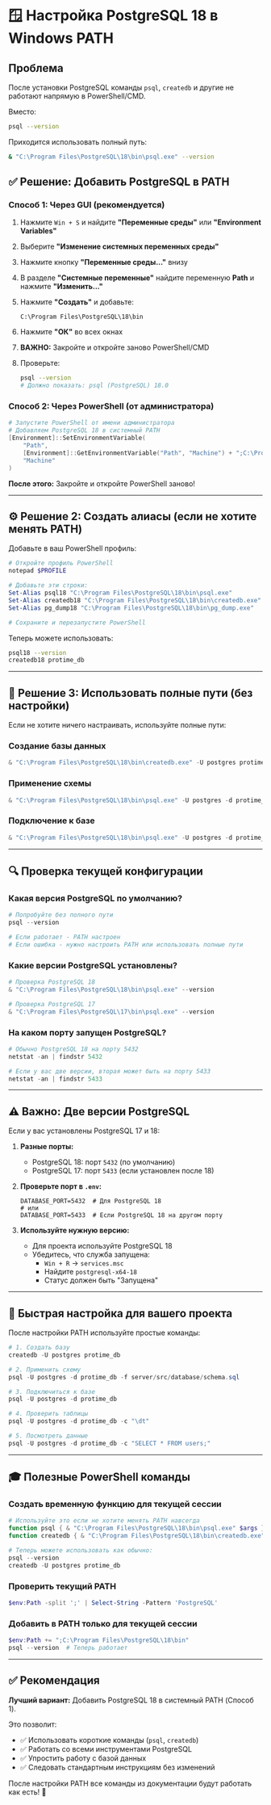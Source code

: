 # 🪟 Настройка PostgreSQL 18 в Windows PATH

## Проблема

После установки PostgreSQL команды `psql`, `createdb` и другие не работают напрямую в PowerShell/CMD.

Вместо:
```bash
psql --version
```

Приходится использовать полный путь:
```bash
& "C:\Program Files\PostgreSQL\18\bin\psql.exe" --version
```

## ✅ Решение: Добавить PostgreSQL в PATH

### Способ 1: Через GUI (рекомендуется)

1. Нажмите `Win + S` и найдите **"Переменные среды"** или **"Environment Variables"**

2. Выберите **"Изменение системных переменных среды"**

3. Нажмите кнопку **"Переменные среды..."** внизу

4. В разделе **"Системные переменные"** найдите переменную **Path** и нажмите **"Изменить..."**

5. Нажмите **"Создать"** и добавьте:
   ```
   C:\Program Files\PostgreSQL\18\bin
   ```

6. Нажмите **"ОК"** во всех окнах

7. **ВАЖНО:** Закройте и откройте заново PowerShell/CMD

8. Проверьте:
   ```bash
   psql --version
   # Должно показать: psql (PostgreSQL) 18.0
   ```

### Способ 2: Через PowerShell (от администратора)

```powershell
# Запустите PowerShell от имени администратора
# Добавляем PostgreSQL 18 в системный PATH
[Environment]::SetEnvironmentVariable(
    "Path",
    [Environment]::GetEnvironmentVariable("Path", "Machine") + ";C:\Program Files\PostgreSQL\18\bin",
    "Machine"
)
```

**После этого:** Закройте и откройте PowerShell заново!

---

## ⚙️ Решение 2: Создать алиасы (если не хотите менять PATH)

Добавьте в ваш PowerShell профиль:

```powershell
# Откройте профиль PowerShell
notepad $PROFILE

# Добавьте эти строки:
Set-Alias psql18 "C:\Program Files\PostgreSQL\18\bin\psql.exe"
Set-Alias createdb18 "C:\Program Files\PostgreSQL\18\bin\createdb.exe"
Set-Alias pg_dump18 "C:\Program Files\PostgreSQL\18\bin\pg_dump.exe"

# Сохраните и перезапустите PowerShell
```

Теперь можете использовать:
```bash
psql18 --version
createdb18 protime_db
```

---

## 🎯 Решение 3: Использовать полные пути (без настройки)

Если не хотите ничего настраивать, используйте полные пути:

### Создание базы данных
```powershell
& "C:\Program Files\PostgreSQL\18\bin\createdb.exe" -U postgres protime_db
```

### Применение схемы
```powershell
& "C:\Program Files\PostgreSQL\18\bin\psql.exe" -U postgres -d protime_db -f "C:\Users\marga\proTime_vers_with_adaptive\project\server\src\database\schema.sql"
```

### Подключение к базе
```powershell
& "C:\Program Files\PostgreSQL\18\bin\psql.exe" -U postgres -d protime_db
```

---

## 🔍 Проверка текущей конфигурации

### Какая версия PostgreSQL по умолчанию?

```powershell
# Попробуйте без полного пути
psql --version

# Если работает - PATH настроен
# Если ошибка - нужно настроить PATH или использовать полные пути
```

### Какие версии PostgreSQL установлены?

```powershell
# Проверка PostgreSQL 18
& "C:\Program Files\PostgreSQL\18\bin\psql.exe" --version

# Проверка PostgreSQL 17
& "C:\Program Files\PostgreSQL\17\bin\psql.exe" --version
```

### На каком порту запущен PostgreSQL?

```powershell
# Обычно PostgreSQL 18 на порту 5432
netstat -an | findstr 5432

# Если у вас две версии, вторая может быть на порту 5433
netstat -an | findstr 5433
```

---

## ⚠️ Важно: Две версии PostgreSQL

Если у вас установлены PostgreSQL 17 и 18:

1. **Разные порты:**
   - PostgreSQL 18: порт `5432` (по умолчанию)
   - PostgreSQL 17: порт `5433` (если установлен после 18)

2. **Проверьте порт в `.env`:**
   ```env
   DATABASE_PORT=5432  # Для PostgreSQL 18
   # или
   DATABASE_PORT=5433  # Если PostgreSQL 18 на другом порту
   ```

3. **Используйте нужную версию:**
   - Для проекта используйте PostgreSQL 18
   - Убедитесь, что служба запущена:
     - `Win + R` → `services.msc`
     - Найдите `postgresql-x64-18`
     - Статус должен быть "Запущена"

---

## 🚀 Быстрая настройка для вашего проекта

После настройки PATH используйте простые команды:

```powershell
# 1. Создать базу
createdb -U postgres protime_db

# 2. Применить схему
psql -U postgres -d protime_db -f server/src/database/schema.sql

# 3. Подключиться к базе
psql -U postgres -d protime_db

# 4. Проверить таблицы
psql -U postgres -d protime_db -c "\dt"

# 5. Посмотреть данные
psql -U postgres -d protime_db -c "SELECT * FROM users;"
```

---

## 🎓 Полезные PowerShell команды

### Создать временную функцию для текущей сессии
```powershell
# Используйте это если не хотите менять PATH навсегда
function psql { & "C:\Program Files\PostgreSQL\18\bin\psql.exe" $args }
function createdb { & "C:\Program Files\PostgreSQL\18\bin\createdb.exe" $args }

# Теперь можете использовать как обычно:
psql --version
createdb -U postgres protime_db
```

### Проверить текущий PATH
```powershell
$env:Path -split ';' | Select-String -Pattern 'PostgreSQL'
```

### Добавить в PATH только для текущей сессии
```powershell
$env:Path += ";C:\Program Files\PostgreSQL\18\bin"
psql --version  # Теперь работает
```

---

## ✅ Рекомендация

**Лучший вариант:** Добавить PostgreSQL 18 в системный PATH (Способ 1).

Это позволит:
- ✅ Использовать короткие команды (`psql`, `createdb`)
- ✅ Работать со всеми инструментами PostgreSQL
- ✅ Упростить работу с базой данных
- ✅ Следовать стандартным инструкциям без изменений

После настройки PATH все команды из документации будут работать как есть! 🎉

